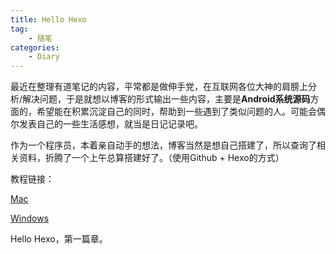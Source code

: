 ```yaml
---
title: Hello Hexo
tag:
	- 随笔
categories:
    - Diary	
---
```


最近在整理有道笔记的内容，平常都是做伸手党，在互联网各位大神的肩膀上分析/解决问题，于是就想以博客的形式输出一些内容，主要是**Android系统源码**方面的，希望能在积累沉淀自己的同时，帮助到一些遇到了类似问题的人。可能会偶尔发表自己的一些生活感想，就当是日记记录吧。



作为一个程序员，本着亲自动手的想法，博客当然是想自己搭建了，所以查询了相关资料，折腾了一个上午总算搭建好了。（使用Github + Hexo的方式）

教程链接：

[Mac](https://www.jianshu.com/p/4eaddcbe4d12)

[Windows](http://blog.csdn.net/wapchief/article/details/54602515)



Hello Hexo，第一篇章。